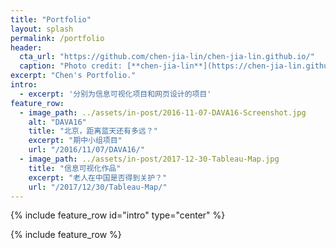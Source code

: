 ```yaml
---
title: "Portfolio"
layout: splash
permalink: /portfolio
header:
  cta_url: "https://github.com/chen-jia-lin/chen-jia-lin.github.io/"
  caption: "Photo credit: [**chen-jia-lin**](https://chen-jia-lin.github.io/)"
excerpt: "Chen's Portfolio."
intro: 
  - excerpt: '分别为信息可视化项目和网页设计的项目'
feature_row:
  - image_path: ../assets/in-post/2016-11-07-DAVA16-Screenshot.jpg
    alt: "DAVA16"
    title: "北京，距离蓝天还有多远？"
    excerpt: "期中小组项目"
    url: "/2016/11/07/DAVA16/"
  - image_path: ../assets/in-post/2017-12-30-Tableau-Map.jpg
    title: "信息可视化作品"
    excerpt: "老人在中国是否得到关护？"
    url: "/2017/12/30/Tableau-Map/"
---
```


{% include feature_row id="intro" type="center" %}

{% include feature_row %}
